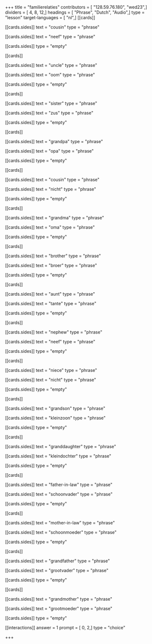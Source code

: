 +++
title = "familierelaties"
contributors = [ "128.59.76.180", "wed23",]
dividers = [ 4, 8, 12,]
headings = [ "Phrase", "Dutch", "Audio",]
type = "lesson"
target-languages = [ "nl",]
[[cards]]

[[cards.sides]]
text = "cousin"
type = "phrase"

[[cards.sides]]
text = "neef"
type = "phrase"

[[cards.sides]]
type = "empty"

[[cards]]

[[cards.sides]]
text = "uncle"
type = "phrase"

[[cards.sides]]
text = "oom"
type = "phrase"

[[cards.sides]]
type = "empty"

[[cards]]

[[cards.sides]]
text = "sister"
type = "phrase"

[[cards.sides]]
text = "zus"
type = "phrase"

[[cards.sides]]
type = "empty"

[[cards]]

[[cards.sides]]
text = "grandpa"
type = "phrase"

[[cards.sides]]
text = "opa"
type = "phrase"

[[cards.sides]]
type = "empty"

[[cards]]

[[cards.sides]]
text = "cousin"
type = "phrase"

[[cards.sides]]
text = "nicht"
type = "phrase"

[[cards.sides]]
type = "empty"

[[cards]]

[[cards.sides]]
text = "grandma"
type = "phrase"

[[cards.sides]]
text = "oma"
type = "phrase"

[[cards.sides]]
type = "empty"

[[cards]]

[[cards.sides]]
text = "brother"
type = "phrase"

[[cards.sides]]
text = "broer"
type = "phrase"

[[cards.sides]]
type = "empty"

[[cards]]

[[cards.sides]]
text = "aunt"
type = "phrase"

[[cards.sides]]
text = "tante"
type = "phrase"

[[cards.sides]]
type = "empty"

[[cards]]

[[cards.sides]]
text = "nephew"
type = "phrase"

[[cards.sides]]
text = "neef"
type = "phrase"

[[cards.sides]]
type = "empty"

[[cards]]

[[cards.sides]]
text = "niece"
type = "phrase"

[[cards.sides]]
text = "nicht"
type = "phrase"

[[cards.sides]]
type = "empty"

[[cards]]

[[cards.sides]]
text = "grandson"
type = "phrase"

[[cards.sides]]
text = "kleinzoon"
type = "phrase"

[[cards.sides]]
type = "empty"

[[cards]]

[[cards.sides]]
text = "granddaughter"
type = "phrase"

[[cards.sides]]
text = "kleindochter"
type = "phrase"

[[cards.sides]]
type = "empty"

[[cards]]

[[cards.sides]]
text = "father-in-law"
type = "phrase"

[[cards.sides]]
text = "schoonvader"
type = "phrase"

[[cards.sides]]
type = "empty"

[[cards]]

[[cards.sides]]
text = "mother-in-law"
type = "phrase"

[[cards.sides]]
text = "schoonmoeder"
type = "phrase"

[[cards.sides]]
type = "empty"

[[cards]]

[[cards.sides]]
text = "grandfather"
type = "phrase"

[[cards.sides]]
text = "grootvader"
type = "phrase"

[[cards.sides]]
type = "empty"

[[cards]]

[[cards.sides]]
text = "grandmother"
type = "phrase"

[[cards.sides]]
text = "grootmoeder"
type = "phrase"

[[cards.sides]]
type = "empty"

[[interactions]]
answer = 1
prompt = [ 0, 2,]
type = "choice"

+++
